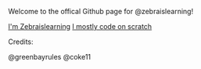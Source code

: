 Welcome to the offical Github page for @zebraislearning!

[I'm Zebraislearning](https://scratch.mit.edu/users/zebraislearning/)
[I mostly code on scratch](scratch.mit.edu)

Credits:

@greenbayrules
@coke11
